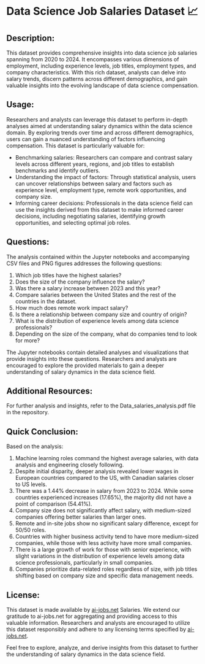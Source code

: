 # Data Science Job Salaries Dataset 📈

## Description:

This dataset provides comprehensive insights into data science job salaries spanning from 2020 to 2024. It encompasses various dimensions of employment, including experience levels, job titles, employment types, and company characteristics. With this rich dataset, analysts can delve into salary trends, discern patterns across different demographics, and gain valuable insights into the evolving landscape of data science compensation.

## Usage:

Researchers and analysts can leverage this dataset to perform in-depth analyses aimed at understanding salary dynamics within the data science domain. By exploring trends over time and across different demographics, users can gain a nuanced understanding of factors influencing compensation. This dataset is particularly valuable for:

- Benchmarking salaries: Researchers can compare and contrast salary levels across different years, regions, and job titles to establish benchmarks and identify outliers.
- Understanding the impact of factors: Through statistical analysis, users can uncover relationships between salary and factors such as experience level, employment type, remote work opportunities, and company size.
- Informing career decisions: Professionals in the data science field can use the insights derived from this dataset to make informed career decisions, including negotiating salaries, identifying growth opportunities, and selecting optimal job roles.

## Questions:

The analysis contained within the Jupyter notebooks and accompanying CSV files and PNG figures addresses the following questions:

1. Which job titles have the highest salaries?
2. Does the size of the company influence the salary?
3. Was there a salary increase between 2023 and this year?
4. Compare salaries between the United States and the rest of the countries in the dataset.
5. How much does remote work impact salary?
6. Is there a relationship between company size and country of origin?
7. What is the distribution of experience levels among data science professionals?
8. Depending on the size of the company, what do companies tend to look for more?


The Jupyter notebooks contain detailed analyses and visualizations that provide insights into these questions. Researchers and analysts are encouraged to explore the provided materials to gain a deeper understanding of salary dynamics in the data science field.

## Additional Resources:

For further analysis and insights, refer to the Data_salaries_analysis.pdf file in the repository.

## Quick Conclusion:

Based on the analysis:

1. Machine learning roles command the highest average salaries, with data analysis and engineering closely following.
2. Despite initial disparity, deeper analysis revealed lower wages in European countries compared to the US, with Canadian salaries closer to US levels.
3. There was a 1.44% decrease in salary from 2023 to 2024. While some countries experienced increases (17.65%), the majority did not have a point of comparison (54.41%).
4. Company size does not significantly affect salary, with medium-sized companies offering better salaries than larger ones.
5. Remote and in-site jobs show no significant salary difference, except for 50/50 roles.
6. Countries with higher business activity tend to have more medium-sized companies, while those with less activity have more small companies.
7. There is a large growth of work for those with senior experience, with slight variations in the distribution of experience levels among data science professionals, particularly in small companies.
8. Companies prioritize data-related roles regardless of size, with job titles shifting based on company size and specific data management needs.

## License:

This dataset is made available by [ai-jobs.net](https://www.ai-jobs.net) Salaries. We extend our gratitude to ai-jobs.net for aggregating and providing access to this valuable information. Researchers and analysts are encouraged to utilize this dataset responsibly and adhere to any licensing terms specified by [ai-jobs.net](https://www.ai-jobs.net). 

Feel free to explore, analyze, and derive insights from this dataset to further the understanding of salary dynamics in the data science field.